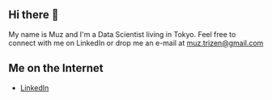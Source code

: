 ## Hi there 👋
My name is Muz and I'm a Data Scientist living in Tokyo. Feel free to connect with me on LinkedIn or drop me an e-mail at muz.trizen@gmail.com

## Me on the Internet
- [LinkedIn](https://www.linkedin.com/in/ahmad-muzaffar-baharudin-970698124/)
